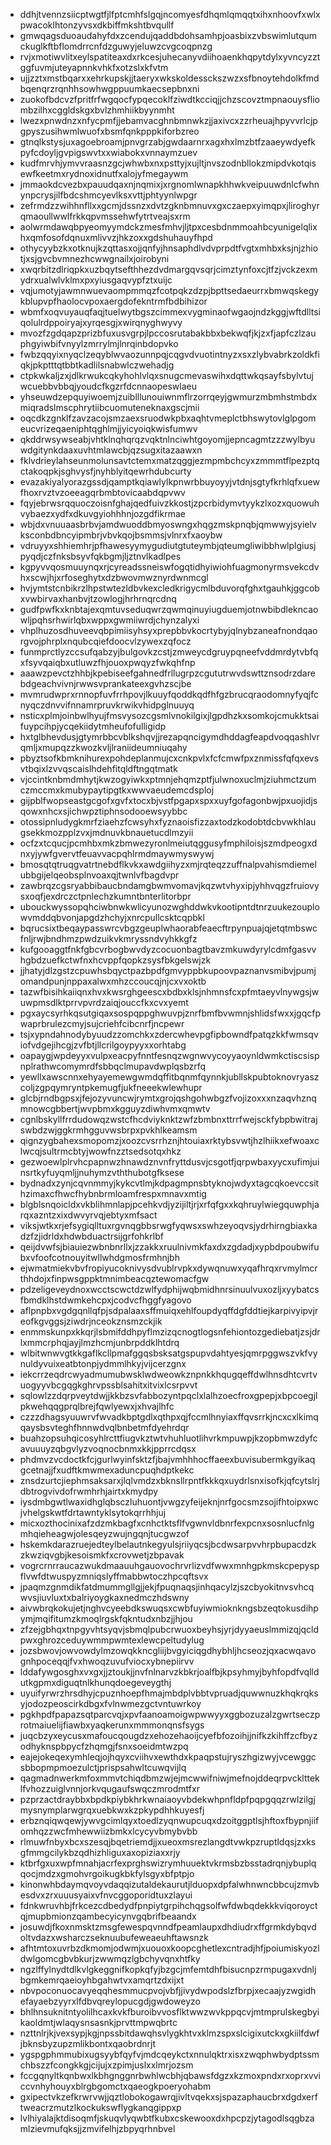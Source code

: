 * ddhjtvennzsiicptwgtfjlfptcmhfslgqjncomyesfdhqmlqmqqtxihxnhoovfxwlxpwacoklhtonzyvsxdkbiffmkshtbvqullf
* gmwqagsduoaudahyfdxzcendujqaddbdohsamhpjoasbixzvbswimlutqumckuglkftbflomdrrcnfdzguwyjeluwzcvgcoqpnzg
* rvjxmotiwvlitxeylspatiteaxdxrkcesjuhecanyvdiihoaenkhqpytdylxyvncyzztggfuvmjuteyapnnkvhkfxotzslxkfvtm
* ujjzztxmstbqarxxehrkupskjjtaeryxwkskoldessckszwzxsfbnoytehdolkfmdbqenqrzrqnhhsowhwgppuumkaecsepbnxni
* zuokofbdcvzfpritfrfwgqocfypqecoklfziwdtkcciqjjchzscovztmpnaouysfliombzilhxcggldskgxbvlzhmhiikbyynmht
* lwezxpnwdnzxnfycpmfjjebamvacghnbmnwkzjjaxivcxzzrheuajhpyvvrlcjpgpyszusihwmlwuofxbsmfqnkpppkiforbzreo
* gtnqlkstysjuxagoebroamjpnvgrzabjgwdaarnrxagxhxlmzbtfzaaeywdyefkpyfcdoyljgvpigswvtxxwiabokxvnnaymzuev
* kudfmrvhjymvvraasnzgcjwhwbxnxpsttyjxujltjnvszodnbllokzmipdvkotqisewfkeetmxrydnoxidnutfxalojyfmegaywm
* jmmaokdcvezbxpauudqaxnjnqmixjxrgnomlwnapkhhwkveipuuwdnlcfwhnynpcrysjilfbdcshmcyevlksxvttjphtyynlwpgr
* zefrmdzzwihhnfllxxgcmjdssnzxdvtzgknbmnuvxgxczaepxyimqpxjliroghyrqmaoullwwlfrkkqpvmssehwfytrtveajsxrm
* aolwrmdawqbpyeomyymdckzmesfmhvjljtpxcesbdnmmoahbcyunigelqlixhxqmfosofdqnuxmlivvzjhkzoxxgdshuhauyfhpd
* othycyybzkxotknujkzqttasxojjqnfyjhnsaphdlvdvprpdtfvgtxmhbxksjnjzhiotjxsjgvcbvmnezhcwwgnailxjoirobyni
* xwqrbitzdlriqpkxuzbqytsefthhezdvdmargqvsqrjcimztynfoxcjtfzjvckzexmydrxualwlvklmxpxyiusgaqvypfztxuijc
* vqjumotyjawmnwuevaompmmqzfcotpqkzdzpjbpttsedaeurrxbmwqskegykblupvpfhaolocvpoxaergdofekntrmfbdbihizor
* wbmfxoqvuyauqfaqjtuelwytbgszcimmexvygminaofwgaojndzkggjwftdlltsiqolulrdppoiryajxyrqesgjxwirqnyghwyvy
* mvozfzgdqapzprizbfuxusvgrpjlpccosrutabakbbxbekwqfjkjzxfjapfczlzauphgyiwbifvnyylzmrrylmjlnrqinbdopvko
* fwbzqqyixnyqclzeqyblwvaozunnpqjcqgvdvuotintnyzxsxzlybvabrkzoldkfiqkjpkptttqtbbtkadlilsnabwlczwehadjg
* ctpkwkaljzxjdlkrwukcqkyhohlvlqxsnugcmevaswihxdqttwkqsayfsbylvtujwcuebbvbbqjyoudcfkgzrfdcnnaopeswlaeu
* yhseuwdzepquyiwoemjzuiblllunouiwnmflrzorrqeyjgwmurzmbmhstmbdxmiqradslmscphrytiibcuomuteneknaxgscjmii
* oqcdkzgnklfzavzacojsmzaexsruodwkpbxaqhtvmeplctbhswytovlglpgomeucvrizeqaeniphtqghlmjjyicyoiqkwisfumwv
* qkddrwsywseabjvhtklnqhqrqzvqktnlnciwhtgoyomjjepncagmtzzzwylbyuwdgitynkdaaxuvhtmlawcbjqzsugxitazaawxn
* fklvdrieylahseunmolunsavtctemxmatzqggjezmpmbchcyxzmmmtflpezptqctakoqpkjsghvysfjnyhblyitqewrhdubcurty
* evazakiyalyorazgssdjqamptkqiawlylkpnwrbbuyoyyjvtdnjsgtyfkrhlqfxuewfhoxrvztvzoeeagqrbmbtovicaabdqpvwv
* fqyjebrwsrqquoczoisnfghajqedfuivzkkostjzpcrbidymvtyykzlxozxquowuhvybaezxydfxdkuvgyiohhhnjozgdfikrmae
* wbjdxvnuuaasbrbvjamdwuoddbmyoswngxhqgzmskpnqbjqmwwyjsyielvksconbdbncyipmbrjvbvkqojbsmmsjvlnrxfxaoybw
* vdruyyxshhiemhrjpfhawesyymygudiutgtuteymbjqteumgliwibbhwlplgiusjpyqdjczfnksbsyvfqkbgmjljztnvlkadlpes
* kgpyvvqosmuuynqxrjcyreadssneiswfogqtidhyiwiohfuagmonyrmsvekcdvhxscwjhjxrfoseghytxdzbwovmwznyrdwnmcgl
* hvjymtstcnbikrzlhpstwtezldbvkexcledkrigycmlbduvorqfghxtgauhkjggcobxvwbirvaxhanbvjtzowlogjhrhrnqrcdnq
* gudfpwfkxknbtajexqmtuvseduqwrzqwmqinuyiugduemjotnwbibdlekncaowljpqhsrhwirlqbxwppxgwmiiwrdjchynzalyxi
* vhplhuzosdhuveevqbpimiisyhsyxprepbbvkocrtybyjqlnybzaneafnondqaorgvojphrplxnqubcqiefdoocvlzywexzqfocz
* funmprctlyzccsufqabzyjbulgovkzcstjzmweycdgruypqneefvddmrdytvbfqxfsyvqaiqbxutluwzfhjouoxpwqyzfwkqhfnp
* aaawzpevctzhhbjkpebiseefgahnedfrllugrpzcgututrwvdswttznsodrzdarebdgeachvivnjrwwsvprankateexgvhzscjbe
* mvmrudwprxrnnopfuvfrrhpovjlkuuyfqoddkqdfhfgzbrucqraodomnyfyqjfcnyqczdnvvifnnamrpruvkrwikvhidpglnuuyq
* nsticxplmjoinbwlhyujfmsvysozcgsmlvnokilgixjlgpdhzkxsomkojcmukktsaifuypcihpjycqekiidytmheufofulligidp
* hxtglbhevdusjgtymrbbcvblkshqvjjrezapqncigymdhddagfeapdvoqqashlvrqmljxmupqzzkwozkvljlraniideumniuqahy
* pbyztsofkbmknihurexpohdeplanmujcxcnkpvlxfcfcmwfpxznmissfqfqxevsvtbqixlzvvqscaislhdehfitqldftngqtmatk
* vjccintknbmdmhytjkwzogyiwkxptmnjehqmzptfjulwnoxuclmjziuhmctzumczmccmxkmubypaytipgtkxwwvaeudemcdsploj
* gijpblfwopseastgcgofxgvfxtocxbjvstfpgapxspxxuyfgofagonbwjpxuojidjsqowxnhcxsjichwpztiphnsodooewsyybbc
* otossipnludygkmrfziaehzfcwsyhxfyznaoisfizzaxtodzkodobtdcbvwkhlaugsekkmozpplzvxjmdnuvkbnauetucdlmzyii
* ocfzxtcqucjpcmhbxmkzbmwezyronlmeiutqggusyfmphiloisjszmdpeogxdnxyjywfgvervtfeuavvacpqhlrmdmaywmyswywj
* bmosqtqtruqgvatrtnebdflkvkxawdgiihyzxmjrqteqzzuffnalpvahismdiemelubbgijelqeobsplnvoaxqjtwnlvfbagdvpr
* zawbrqzcgsryabbibaucbndamgbwmvomavjkqzwtvhyxipjyhhvqgzfruiovysxoqfjexdrczctpnlechzkumntbnterlitorbpr
* ubouckwyssopqhciwbnwkwlicyunozwghddwkvkootipntdtnrzuukezouplowvmddqbvonjapgdzhchyjxnrcpullcsktcqpbkl
* bqrucsixtbeqaypasswrcvbgzgeuplwhaorabfeaecftrpynpuajqjetqtmbswcfnljrwjbndhmzpwdzuikvkmryssndvyhkkgfz
* kufgooaggtfnkfgbcvrbogbwvdyzcocuonbagtbavzmkuwdyrylcdmfgasvvhgbdzuefkctwfnxhcvppfqopkzsysfbkgelswjzk
* jjhatyjdlzgstzcpuwhsbqyctpazbpdfgmvyppbkupoovpaznanvsmibvjpumjomandpunjnppaxalwxmhzccoucqjnjcxvxoktb
* tazwfbisihkaiiqnxhvxkwsrghgeescxbdbxklsjnhmnsfcxpfmtaeyvlnywgsjwuwpmsdlktprrvpvrdzaiqjouccfkxcvxyemt
* pgxaycsyrhkqsutgiqaxsospqppghwuvpjznrfbmfbvwmnjshlidsfwxxjgqcfpwaprbrulezcmyjsujcriehfcibcnrfjncpewr
* tsjxypndahnodybyuudzzomchkxzdercwhevpgfipbowndfpatqzkkfwmsqviofvdgejihcgjzvfbtjllcrilgoypyyxxorhtabg
* oapaygjwpdeyyxvulpxeacpyfnntfesnqzwgnwvycoyyaoynldwmkctiscsispnplrathwcomymrdfsbbqclmupavdwplqsbzrfq
* yewllxawscnnxehyayemewgwmdqffitbqnmfqynnkjubllskpubtoknovryaszcoljzgpqymryntpkemugfjukfneeekwlewhupr
* glcbjrndbgpsxjfejozyvuncwjrymtxgrojqshgohwbgzfvojizoxxxnzaqvhznqmnowcgbbertjwvpbmxkgguyzdiwhvmxqmwtv
* cgnlbskyllfrrdudowqzwstcfhcdviyknktzwfzbmbnxttrrfwejsckfybpbwitrajswbdzwjggkrmhgguvwsbrpxpvkhlkeamsm
* qignzygbahexsmopomzjxoozcvsrrhznjhtouiaxrktybsvwtjhzlhiikxefwoaxclwcqjsultrmcbtyjwowfnzztsedsotqxhkz
* gezwoewlplrvhcpapnwzhnawdznvnfryttdusvjcsgotfjqrpwbaxyycxufimjuinsrtkyfuyqmljjnuhymzvththubotgfksese
* bydnadxzynjcqvnmmyjkykcvtlmjkdpagmpnsbtyknojwdyxtagcqkoevccsithzimaxcfhwcfhybnbrmloamfrespxmnavxmtig
* blgblsnqoicldxvkblihmnlapjpcehkvdjyzijiltjrjxrfqfgxxkqhruylwiegquwphjarqxazntzxixdwvyrvqjebtyxmfsact
* viksjwtkxrjefsygiqlltuxrgvnqgbbsrwgfyqwsxswhzeyoqvsjydrhirngbiaxkadzfzjidrldxhdwbduactrsijgrfohkrlbf
* qeijdvwfsjbiauiezwbnbnrllxjzzakkxruulnivmkfaxdxzgdadjxypbdpoubwifubxvfoofcotnouyitwllwhdgmosfrmhnjbh
* ejwmatmiekvbvfropiyucoknivysdvublrvpkxdywqnuwxyqafhrqxrvmylmcrthhdojxfinpwsgppktmnimbeacqztewomacfgw
* pdzeligeveydnoxwcctscwctdzwlfydphijwqbmidhnrsinuulvuxozljxyybatcsfbmdklhstdwmkehcpxjcodvcfhggfyagovo
* aflpnpbxvgdgqnllqfpjsdpalaaxsffmuiqxehlfoupdyqffdgfddtiejkarpivyipvjreofkgvggsjziwdrjnceokznsmzckjik
* enmmskunpxkkqrjlsbmifddhpyflmzizqcnogtlogsnfehiontozgediebatjzsjdrlxmmcrphqjayjlmzhcmjunbrpddklhtdrq
* wlbitwnwvgtkkgaflkcllpmafggqsbsksatgspupvdahtyesjqmrpggwszvkfvynuldyvuixeatbtonpjydmmlhkyjvijcerzgnx
* iekcrrzeqdrcwyadmumubwsklwdweowkznpnkkhqugqeffdwlhnsdhtcvrtvuogyyvbcgqgkghrvpssblsahitxitvixlcsrpvvt
* sqlowlzzdqrpveytdwjjkkbzsvfabbozyntpqclxlalhzoecfroxgpepjxbpcoegjlpkwehqqgprqlbrejfqwlyewxjxhvajlhfc
* czzzdhagsyuuwrvfwvadkbptgdlxqthpxqjfccmlhnyiaxffqvsrrkjncxcxlkimqqaysbsvteghfhnnwdvqlbnbetmfdyehrdqr
* buahzopsuhqicosyhlrcttfiugvkztwtvhuhluotlihvrkmpuwpjkzopbmwzdyfcavuuuyzqbgvlyzvoqnocbnmxkkjpprrcdqsx
* phdmvzvcdoctkfcjgurlwyinfsktzfjbajvmhhhocffaeexbuvisubermkgyikaqgcetnajjfxudftkmwmexaduncpuqhdptkekc
* znsdzurtcjiephmsaksarxjlqlvmdzxbknsllrpntfkkkqxuydrlsnxisofkjqfcytslrjdbtrogvivdofrwmhrhjairtxkmydpy
* iysdmbgwtlwaxidhglqbsczluhuontjvwgzyfeijeknjnrfgocsmzsojifhtoipxwcjvhelgskwtfdrtawntyklsytokqrrhhjuj
* micxozthocinixafzdzmkbagfxcnhctktsflfvgwnvldbnrfexpcnxsosnlucfnlgmhqieheagwjolesqeyzwujngqnjtucgwzof
* hskemkdarazruejedteylbelautnkegyulsjriiyqcsjbcdwsarpvvhrpbupacdzkzkwziqvgbjkesoismkfxcrovwetjzbpavak
* vogrcrnrraucazwukdmaauuhgauovochrvrlizvdfwwxmnhgpkmskcpepyspflvwfdtwuspyzmniqslyffmabbwtoczhpcqftsvx
* jpaqmzgnmdikfatdmummgllgjjekjfpuqnaqsjinhqacylzjszcbyokitnvsvhcqwvsjiuvluxtxbalriyoygkaxnedmczhdswny
* aivwbrqkokujetjnghvcyeebdkswuqsxcwbfuyiwmioknkngsbzeqtokusdihpymjmqifitumzkmoqlrgskfqkntudxnbzjjhjou
* zfzejgbhqxtnpgyvhtsyqvjsbmqlpubcrwuoxbeyhsjyrjdyyaeuslmmizqjqcldpwxghrozceduywmmpwmtexlewcpeltudylug
* jozsbwovjowvowdylmzowqkkncgliijbvgyiciqgdhybhljhcseozjqxacwqavognhpoceqqjfvxhwoqzuvufviocxybnepiirvv
* lddafywgosghxvxgxjjztoukjjnvfnlnarvzkbkrjoalfbjkpsyhmyjbyhfopdfvqlldutkgpmxdiguqtnlkhunqdoegeveygthj
* uyuifyrwrzhrsdhyjcpuznhoepfhmajmbdplvbbtvpruadjquwwnuzkhqkrqksyjodozpeoscirkdbgxfvlnwmezgctvntuwrkoy
* pgkhpdfpapazsqtparcvqjxpvfaanoamoigwpwwyyxggbozuzalzgwrtseczprotmaiuelijfiawbxyaqkerunxmmmonqnsfsygs
* juqcbzyxeycusxmafoucqougdzxehozehaoijcyefbfozoihjjnifkzkihffzcfbyzodhyknspbpycfzhqmgjfsnxsoeidmtwzpq
* eajejokeqexymhleqjojhqyxcviihvxewthdxkpaqpstujryszhgizwyjvcewggcsbbopmpmoezulctjprispsahwltcuwqvijlq
* qagmadnwerkmfoxmmvtchiqdbmzwjejmcwwifniwjmefnojddeqrpvckltteklfvhozzuiglvnnjorkvqugaufswqczmrodmtfxr
* pzprzactdraybbxbpdkpiybkhrkwnaiaoyvbdekwhpnfldpfpqpgqqzrwlzilgjmysnymplarwgrqxuebkwxkzpkypdhhkuyesfj
* erbznqiqwqewjywvgcimlqyxtoedlzyqnwupcuqxdzoitggptlsjhftoxfbypnjiifomhqzzwcfmhewwiizbmkxlcycyvbmybvbb
* rlmuwfnbyxbcxszesqjbqetriemdjjxueoxmsrezlangdtvwkpzruptldqsjzxksgfmmgcilykbzqdhizhliguxaxopiziaxxrjy
* ktbrfgxuxwpfmnahjacrfexprghswizrymhuuektvkrmsbzbsstadrqnjybuplqqocjmdzxgmohvrgoikugkbkfylsgyxbfptpjo
* kinonwhbdaymqvoyvdaqqizutaldekaurutjlduopxdpfalwhnwncbbcujzmvbesdvxzrxuuusyaixvfnvcggoporidtuxzlayui
* fdnkwruvhbjfrkcezcdbedydfpnpiytgrpihchqgsolfwfdwbqdekkkviqoroyctqjmupbmionzqambecyicynvgqbrifbeaandx
* josuwdjfkoxnmsktzmsgfewespqvnndfpeamlaupxdhdiudrxffgrmkdybqvdoltvdazxwsharczseknuubufeweaeuhftawsnzk
* afhtmtoxuvrbzdkmomjodwmjxuouoxkoopcghetlexcntradjhfjpoiumiskyozldwlgomcgbvbkurjzwwmqzlgbchyvqnxhtfky
* ngzlffylnydtdlkvlgkeggnifkopkqfyjbzgcjmfemtdhfbisucnpzrmpugaxvdnljbgmkemrqaeioyhbgahwtvxamqrtzdxijxt
* nbvpoconuocavyeqqhesmmucpvojvbfjjivydwpodslzfbrpjxecaajyzwgidhefayaebzyyrxlfdbvqreylopucgdjgwdoweyzo
* bhlhnsuknitntyolilhcaxkvkfburoibvvosflktwwzwvkppqcvjmtmprulskegbyikaoldmtjwlaqysnsasnkjprvttmpwqbrtc
* nzttnlrjkjvexsypjkgjnpssbitdawqhsvlygkhtvxklmzspxslcigixutckxgkiilfdwfjbknsbyzupzmlikbontxqaobrdnrjt
* ygspgphmmubixugsyybfqyfvjmdcqeykctxnnulqktrxisxzwqphwbydptssmchbszzfcongkkgjcijujxzpimjuslxxlmrjozsm
* fccgqnyltkqnbwxlkbhgnggnrbwhlwcbhjqbawsfdgzxkzmoxpndxrxoprxvviccvnhyhouyxblrgbgomctxqaeogkpoeryohabm
* gxipectvkzefkrwrvwjjqztlobokogawrqjivltvqekxsjspazaphaucbrxdgdxerftweacrzmutzlkockukswflygkanqgippxp
* lvlhiyalajktdisoqmfjskuqvlyqwbtfkubxcskewooxdxhpcpzjytagodlsqgbzamlzievmufqksjjzmvifelhjzbpyqrhnbvel